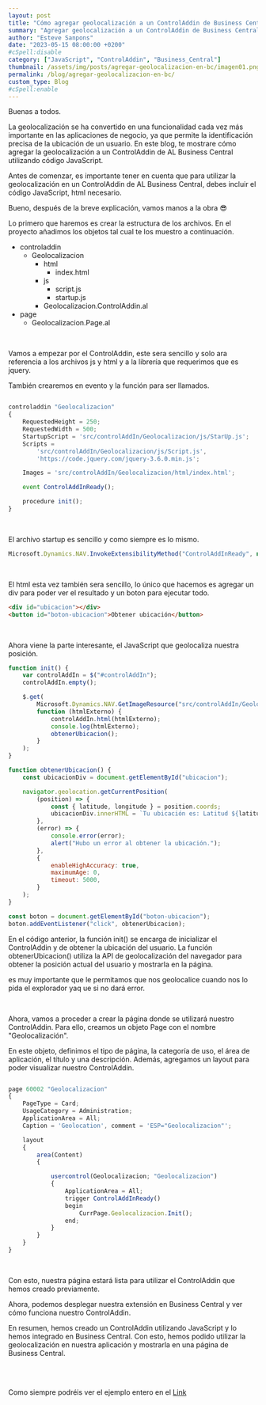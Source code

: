 ```yaml
---
layout: post
title: "Cómo agregar geolocalización a un ControlAddin de Business Central"
summary: "Agregar geolocalización a un ControlAddin de Business Central para obtener la ubicación del usuario mediante Javascript y mostrarla en la interfaz."
author: "Esteve Sanpons"
date: "2023-05-15 08:00:00 +0200"
#cSpell:disable
category: ["JavaScript", "ControlAddin", "Business_Central"]
thumbnail: /assets/img/posts/agregar-geolocalizacion-en-bc/imagen01.png
permalink: /blog/agregar-geolocalizacion-en-bc/
custom_type: Blog
#cSpell:enable
---
```


Buenas a todos.

La geolocalización se ha convertido en una funcionalidad cada vez más importante en las aplicaciones de negocio, ya que permite la identificación precisa de la ubicación de un usuario. En este blog, te mostrare cómo agregar la geolocalización a un ControlAddin de AL Business Central utilizando código JavaScript.

Antes de comenzar, es importante tener en cuenta que para utilizar la geolocalización en un ControlAddin de AL Business Central, debes incluir el código JavaScript, html necesario.

Bueno, después de la breve explicación, vamos manos a la obra 😎

Lo primero que haremos es crear la estructura de los archivos.
En el proyecto añadimos los objetos tal cual te los muestro a continuación.

-   controladdin
    -   Geolocalizacion
        -   html
            -   index.html
        -   js
            -   script.js
            -   startup.js
        -   Geolocalizacion.ControlAddin.al
-   page
    -   Geolocalizacion.Page.al

<br>

Vamos a empezar por el ControlAddin, este sera sencillo y solo ara referencia a los archivos js y html y a la librería que requerimos que es jquery.

También crearemos en evento y la función para ser llamados.

```javascript

controladdin "Geolocalizacion"
{
    RequestedHeight = 250;
    RequestedWidth = 500;
    StartupScript = 'src/controlAddIn/Geolocalizacion/js/StarUp.js';
    Scripts =
        'src/controlAddIn/Geolocalizacion/js/Script.js',
        'https://code.jquery.com/jquery-3.6.0.min.js';

    Images = 'src/controlAddIn/Geolocalizacion/html/index.html';

    event ControlAddInReady();

    procedure init();
}

```

<br>

El archivo startup es sencillo y como siempre es lo mismo.

```javascript
Microsoft.Dynamics.NAV.InvokeExtensibilityMethod("ControlAddInReady", null);
```

<br>

El html esta vez también sera sencillo, lo único que hacemos es agregar un div para poder ver el resultado y un boton para ejecutar todo.

```html
<div id="ubicacion"></div>
<button id="boton-ubicacion">Obtener ubicación</button>
```

<br>

Ahora viene la parte interesante, el JavaScript que geolocaliza nuestra posición.

```javascript
function init() {
    var controlAddIn = $("#controlAddIn");
    controlAddIn.empty();

    $.get(
        Microsoft.Dynamics.NAV.GetImageResource("src/controlAddIn/Geolocalizacion/html/index.html"),
        function (htmlExterno) {
            controlAddIn.html(htmlExterno);
            console.log(htmlExterno);
            obtenerUbicacion();
        }
    );
}

function obtenerUbicacion() {
    const ubicacionDiv = document.getElementById("ubicacion");

    navigator.geolocation.getCurrentPosition(
        (position) => {
            const { latitude, longitude } = position.coords;
            ubicacionDiv.innerHTML = `Tu ubicación es: Latitud ${latitude}, Longitud ${longitude}`;
        },
        (error) => {
            console.error(error);
            alert("Hubo un error al obtener la ubicación.");
        },
        {
            enableHighAccuracy: true,
            maximumAge: 0,
            timeout: 5000,
        }
    );
}

const boton = document.getElementById("boton-ubicacion");
boton.addEventListener("click", obtenerUbicacion);
```

En el código anterior, la función init() se encarga de inicializar el ControlAddin y de obtener la ubicación del usuario. La función obtenerUbicacion() utiliza la API de geolocalización del navegador para obtener la posición actual del usuario y mostrarla en la página.

es muy importante que le permitamos que nos geolocalice cuando nos lo pida el explorador yaq ue si no dará error.

<br>

Ahora, vamos a proceder a crear la página donde se utilizará nuestro ControlAddin. Para ello, creamos un objeto Page con el nombre "Geolocalización".

En este objeto, definimos el tipo de página, la categoría de uso, el área de aplicación, el título y una descripción. Además, agregamos un layout para poder visualizar nuestro ControlAddin.

```javascript

page 60002 "Geolocalizacion"
{
    PageType = Card;
    UsageCategory = Administration;
    ApplicationArea = All;
    Caption = 'Geolocation', comment = 'ESP="Geolocalizacion"';

    layout
    {
        area(Content)
        {

            usercontrol(Geolocalizacion; "Geolocalizacion")
            {
                ApplicationArea = All;
                trigger ControlAddInReady()
                begin
                    CurrPage.Geolocalizacion.Init();
                end;
            }
        }
    }
}

```

<br>

Con esto, nuestra página estará lista para utilizar el ControlAddin que hemos creado previamente.

Ahora, podemos desplegar nuestra extensión en Business Central y ver cómo funciona nuestro ControlAddin.

En resumen, hemos creado un ControlAddin utilizando JavaScript y lo hemos integrado en Business Central. Con esto, hemos podido utilizar la geolocalización en nuestra aplicación y mostrarla en una página de Business Central.

<br>
<br>

Como siempre podréis ver el ejemplo entero en el [Link](https://github.com/Esanpons/ControlAddIn-Basico-BC)
